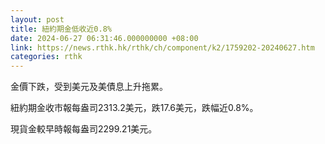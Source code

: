 ```yaml
---
layout: post
title: 紐約期金低收近0.8%
date: 2024-06-27 06:31:46.000000000 +08:00
link: https://news.rthk.hk/rthk/ch/component/k2/1759202-20240627.htm
categories: rthk
---
```


金價下跌，受到美元及美債息上升拖累。

紐約期金收市報每盎司2313.2美元，跌17.6美元，跌幅近0.8%。

現貨金較早時報每盎司2299.21美元。

